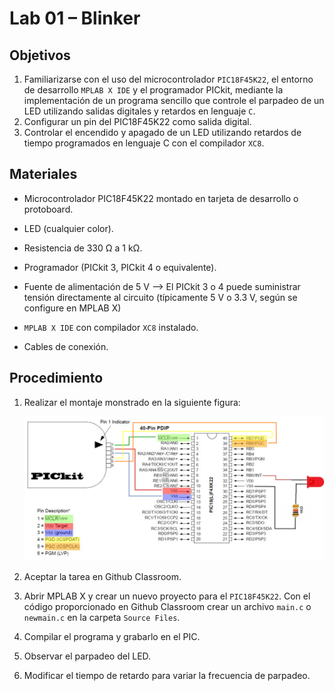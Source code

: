 # Lab 01 – Blinker 

## Objetivos

1. Familiarizarse con el uso del microcontrolador ```PIC18F45K22```, el entorno de desarrollo ```MPLAB X IDE``` y el programador PICkit, mediante la implementación de un programa sencillo que controle el parpadeo de un LED utilizando salidas digitales y retardos en lenguaje ```C```.
2. Configurar un pin del PIC18F45K22 como salida digital.
3. Controlar el encendido y apagado de un LED utilizando retardos de tiempo programados en lenguaje C con el compilador ```XC8```.

## Materiales

* Microcontrolador PIC18F45K22 montado en tarjeta de desarrollo o protoboard.

* LED (cualquier color).

* Resistencia de $330$ Ω a $1$ kΩ.

* Programador (PICkit $3$, PICkit $4$ o equivalente).

* Fuente de alimentación de $5$ V --> El PICkit $3$ o $4$ puede suministrar tensión directamente al circuito (típicamente $5$ V o $3.3$ V, según se configure en MPLAB X)

* ```MPLAB X IDE``` con compilador ```XC8``` instalado.

* Cables de conexión.

##  Procedimiento

1. Realizar el montaje monstrado en la siguiente figura:


    ![pic](/labs/figs/lab01/pic.png)

2. Aceptar la tarea en Github Classroom.

3. Abrir MPLAB X y crear un nuevo proyecto para el ```PIC18F45K22```. Con el código proporcionado en Github Classroom crear un archivo ```main.c``` o ```newmain.c``` en la carpeta ```Source Files```. 

4. Compilar el programa y grabarlo en el PIC.

5. Observar el parpadeo del LED.

6. Modificar el tiempo de retardo para variar la frecuencia de parpadeo.
